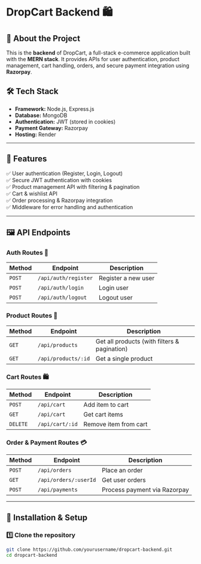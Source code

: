 # DropCart Backend 🛍️  

## 🚀 About the Project  
This is the **backend** of DropCart, a full-stack e-commerce application built with the **MERN stack**. It provides APIs for user authentication, product management, cart handling, orders, and secure payment integration using **Razorpay**.  

## 🛠 Tech Stack  
- **Framework:** Node.js, Express.js  
- **Database:** MongoDB  
- **Authentication:** JWT (stored in cookies)  
- **Payment Gateway:** Razorpay  
- **Hosting:** Render  

---

## 📌 Features  
✅ User authentication (Register, Login, Logout)  
✅ Secure JWT authentication with cookies  
✅ Product management API with filtering & pagination  
✅ Cart & wishlist API  
✅ Order processing & Razorpay integration  
✅ Middleware for error handling and authentication  

---

## 🖼 API Endpoints  

### **Auth Routes** 🔑  
| Method | Endpoint | Description |
|--------|---------|-------------|
| `POST` | `/api/auth/register` | Register a new user |
| `POST` | `/api/auth/login` | Login user |
| `POST` | `/api/auth/logout` | Logout user |

### **Product Routes** 🛒  
| Method | Endpoint | Description |
|--------|---------|-------------|
| `GET` | `/api/products` | Get all products (with filters & pagination) |
| `GET` | `/api/products/:id` | Get a single product |

### **Cart Routes** 🛍️  
| Method | Endpoint | Description |
|--------|---------|-------------|
| `POST` | `/api/cart` | Add item to cart |
| `GET` | `/api/cart` | Get cart items |
| `DELETE` | `/api/cart/:id` | Remove item from cart |

### **Order & Payment Routes** 💳  
| Method | Endpoint | Description |
|--------|---------|-------------|
| `POST` | `/api/orders` | Place an order |
| `GET` | `/api/orders/:userId` | Get user orders |
| `POST` | `/api/payments` | Process payment via Razorpay |

---

## 🔧 Installation & Setup  

### 1️⃣ Clone the repository  
```sh
git clone https://github.com/yourusername/dropcart-backend.git
cd dropcart-backend
